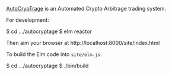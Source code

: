 [AutoCrypTrage](https://autocryptrage.com) is an Automated Crypto Arbitrage trading system.

For development:

$ cd .../autocryptage
$ elm reactor

Then aim your browser at http://localhost:8000/site/index.html

To build the Elm code into `site/elm.js`:

$ cd .../autocryptage
$ ./bin/build
